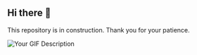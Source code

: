 ## Hi there 👋

This repository is in construction. Thank you for your patience.

![Your GIF Description]([https://link_to_your_gif.com/animated.gif](https://github.com/Somrajkarki/Somrajkarki/blob/main/Assests/under-construction90s-90s.gif))


<!--
**Somrajkarki/Somrajkarki** is a ✨ _special_ ✨ repository because its `README.md` (this file) appears on your GitHub profile.

Here are some ideas to get you started:

- 🔭 I’m currently working on ...
- 🌱 I’m currently learning ...
- 👯 I’m looking to collaborate on ...
- 🤔 I’m looking for help with ...
- 💬 Ask me about ...
- 📫 How to reach me: ...
- 😄 Pronouns: ...
- ⚡ Fun fact: ...
-->
